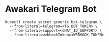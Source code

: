 # Awakari Telegram Bot

```shell
kubectl create secret generic bot-telegram \
  --from-literal=telegram=<TG_BOT_TOKEN> \
  --from-literal=support=<CHAT_ID_SUPPORT> \
  --from-literal=webhookToken=<WEBHOOK_TOKEN>
```
